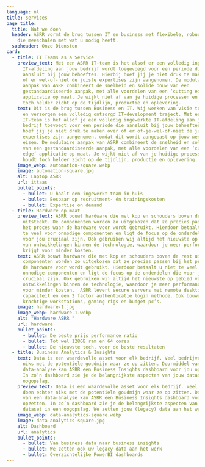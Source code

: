 ```yaml
---
language: nl
title: services
page_title:
  title: Wat we doen
  header: ASRR vormt de brug tussen IT en business met flexibele, robuuste teams
    die meeschalen met wat u nodig heeft.
  subheader: Onze Diensten
card:
  - title: IT Teams as a Service
    preview_text: Met een ASRR IT-team is het alsof er een volledig ingewerkte
      IT-afdeling aan jouw bedrijf wordt toegevoegd voor een periode die
      aansluit bij jouw behoeftes. Hierbij hoef jij je niet druk te maken over
      of er wel-of-niet de juiste expertises zijn aangenomen. De modulaire
      aanpak van ASRR combineert de snelheid en solide bouw van een
      gestandaardiseerde aanpak, met alle voordelen van een ‘cutting edge’
      applicatie op maat. Je wijkt niet af van je huidige processen en houdt
      toch helder zicht op de tijdlijn, productie en oplevering.
    text: Dit is de brug tussen Business en IT. Wij werken van visie tot applicatie
      en verzorgen een volledig ontzorgd IT-development traject. Met een ASRR
      IT-team is het alsof je een volledig ingewerkte IT-afdeling aan jouw
      bedrijf toevoegt voor een periode die aansluit bij jouw behoeftes. Hierbij
      hoef jij je niet druk te maken over of er of-je-wel-of-niet de juiste
      expertises zijn aangenomen, omdat dit wordt aangepast op jouw wensen en
      eisen. De modulaire aanpak van ASRR combineert de snelheid en solide bouw
      van een gestandaardiseerde aanpak, met alle voordelen van een ‘cutting
      edge’ applicatie op maat. Je wijkt niet af van je huidige processen en
      houdt toch helder zicht op de tijdlijn, productie en oplevering.
    image_webp: automation-square.webp
    image: automation-square.jpg
    alt: Laptop ASRR
    url: ittaas
    bullet_points:
      - bullet: U haalt een ingewerkt team in huis
      - bullet: Bespaar op recruitment- én trainingskosten
      - bullet: Expertise on demand
  - title: Hardware op maat
    preview_text: ASRR bouwt hardware die met kop en schouders boven de rest
      uitsteekt. De componenten worden zo uitgekozen dat ze precies passen bij
      het proces waar de hardware voor wordt gebruikt. Hierdoor betaalt u niet
      te veel voor onnodige componenten en ligt de focus op de onderdelen die
      voor jou cruciaal zijn. Ook gebruiken wij altijd het nieuwste op gebied
      van ontwikkelingen binnen de technologie, waardoor je meer performance
      krijgt voor minder kosten.
    text: ASRR bouwt hardware die met kop en schouders boven de rest uitsteekt. De
      componenten worden zo uitgekozen dat ze precies passen bij het proces waar
      de hardware voor wordt gebruikt. Hierdoor betaalt u niet te veel voor
      onnodige componenten en ligt de focus op de onderdelen die voor jou
      cruciaal zijn. Ook gebruiken wij altijd het nieuwste op gebied van
      ontwikkelingen binnen de technologie, waardoor je meer performance krijgt
      voor minder kosten.  ASRR levert secure servers met remote desktop
      capaciteit en een 2 factor authenticatie login methode. Ook bouwen we
      krachtige workstations, gaming rigs en budget pc’s.
    image: hardware-1.jpg
    image_webp: hardware-1.webp
    alt: "Hardware ASRR "
    url: hardware
    bullet_points:
      - bullet: De beste prijs performance ratio
      - bullet: Tot wel 128GB ram en 64 cores
      - bullet: De nieuwste tech, voor de beste resultaten
  - title: Business Analytics & Insights
    text: Data is een waardevolle asset voor elk bedrijf. Veel bedrijven doen echter
      niks met de potentiele goudmijn waar ze op zitten. Doormiddel van een
      data-analyse kan ASRR een Business Insights dashboard voor jou opzetten.
      In zo’n dashboard zie je de belangrijkste aspecten van jouw dataset in een
      oogopslag.
    preview_text: Data is een waardevolle asset voor elk bedrijf. Veel bedrijven
      doen echter niks met de potentiele goudmijn waar ze op zitten. Doormiddel
      van een data-analyse kan ASRR een Business Insights dashboard voor jou
      opzetten. In zo’n dashboard zie je de belangrijkste aspecten van jouw
      dataset in een oogopslag. We zetten jouw (legacy) data aan het werk.
    image_webp: data-analytics-square.webp
    image: data-analytics-square.jpg
    alt: Dashboard
    url: analytics
    bullet_points:
      - bullet: Van business data naar business insights
      - bullet: We zetten ook uw legacy data aan het werk
      - bullet: Overzichtelijke PowerBI dashboards
---
```

